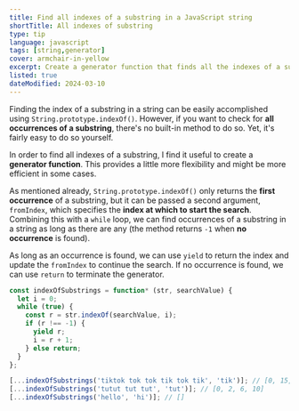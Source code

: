 ```yaml
---
title: Find all indexes of a substring in a JavaScript string
shortTitle: All indexes of substring
type: tip
language: javascript
tags: [string,generator]
cover: armchair-in-yellow
excerpt: Create a generator function that finds all the indexes of a substring in a given string.
listed: true
dateModified: 2024-03-10
---
```


Finding the index of a substring in a string can be easily accomplished using `String.prototype.indexOf()`. However, if you want to check for **all occurrences of a substring**, there's no built-in method to do so. Yet, it's fairly easy to do so yourself.

In order to find all indexes of a substring, I find it useful to create a **generator function**. This provides a little more flexibility and might be more efficient in some cases.

As mentioned already, `String.prototype.indexOf()` only returns the **first occurrence** of a substring, but it can be passed a second argument, `fromIndex`, which specifies the **index at which to start the search**. Combining this with a `while` loop, we can find occurrences of a substring in a string as long as there are any (the method returns `-1` when **no occurrence** is found).

As long as an occurrence is found, we can use `yield` to return the index and update the `fromIndex` to continue the search. If no occurrence is found, we can use `return` to terminate the generator.

```js
const indexOfSubstrings = function* (str, searchValue) {
  let i = 0;
  while (true) {
    const r = str.indexOf(searchValue, i);
    if (r !== -1) {
      yield r;
      i = r + 1;
    } else return;
  }
};

[...indexOfSubstrings('tiktok tok tok tik tok tik', 'tik')]; // [0, 15, 23]
[...indexOfSubstrings('tutut tut tut', 'tut')]; // [0, 2, 6, 10]
[...indexOfSubstrings('hello', 'hi')]; // []
```
